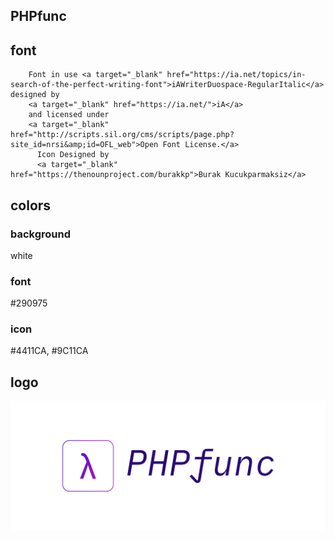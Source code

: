 ## PHPfunc

## font
        Font in use <a target="_blank" href="https://ia.net/topics/in-search-of-the-perfect-writing-font">iAWriterDuospace-RegularItalic</a> designed by
        <a target="_blank" href="https://ia.net/">iA</a>
        and licensed under
        <a target="_blank" href="http://scripts.sil.org/cms/scripts/page.php?site_id=nrsi&amp;id=OFL_web">Open Font License.</a>
          Icon Designed by
          <a target="_blank" href="https://thenounproject.com/burakkp">Burak Kucukparmaksiz</a>
          
## colors

### background
white

### font
#290975

### icon
#4411CA, #9C11CA


## logo
![1/cover.png](1/cover.png)
